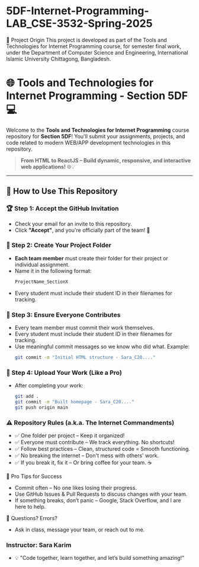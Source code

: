 # 5DF-Internet-Programming-LAB_CSE-3532-Spring-2025
📍 Project Origin This project is developed as part of the Tools and Technologies for Internet Programming course, for semester final work, under the Department of Computer Science and Engineering, International Islamic University Chittagong, Bangladesh.

# 🌐 Tools and Technologies for Internet Programming - Section 5DF 💻  
Welcome to the **Tools and Technologies for Internet Programming** course repository for **Section 5DF**! You'll submit your assignments, projects, and code related to modern WEB/APP development technologies in this repository.

> **From HTML to ReactJS – Build dynamic, responsive, and interactive web applications!** 🌐💡

---

## 📌 How to Use This Repository  

### 🏆 Step 1: Accept the GitHub Invitation  
- Check your email for an invite to this repository.  
- Click **"Accept"**, and you're officially part of the team! 🎉  

### 📂 Step 2: Create Your Project Folder  
- **Each team member** must create their folder for their project or individual assignment.  
- Name it in the following format:  
  ```bash
  ProjectName_SectionX
- Every student must include their student ID in their filenames for tracking.

### 🤝 Step 3: Ensure Everyone Contributes
- Every team member must commit their work themselves.
- Every student must include their student ID in their filenames for tracking.
- Use meaningful commit messages so we know who did what.
Example: 
  ```bash
  git commit -m "Initial HTML structure - Sara_C20...."

### 🚀 Step 4: Upload Your Work (Like a Pro)
- After completing your work:
  ```bash
  git add .
  git commit -m "Built homepage - Sara_C20...."
  git push origin main

### ⚠️ Repository Rules (a.k.a. The Internet Commandments)
- ✅ One folder per project – Keep it organized!
- ✅ Everyone must contribute – We track everything. No shortcuts!
- ✅ Follow best practices – Clean, structured code = Smooth functioning.
- ✅ No breaking the internet – Don't mess with others' work.
- ✅ If you break it, fix it – Or bring coffee for your team. ☕

🚀 Pro Tips for Success
- Commit often – No one likes losing their progress.
- Use GitHub Issues & Pull Requests to discuss changes with your team.
- If something breaks, don’t panic – Google, Stack Overflow, and I are here to help.

📢 Questions? Errors?
- Ask in class, message your team, or reach out to me.

### Instructor: Sara Karim
- 💡 "Code together, learn together, and let’s build something amazing!"

